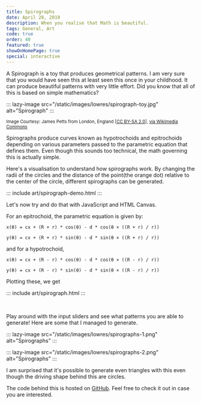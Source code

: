 ```yaml
---
title: Spirographs
date: April 28, 2019
description: When you realise that Math is beautiful.
tags: General, Art
code: true
order: 40
featured: true
showOnHomePage: true
special: interactive
---
```


A Spirograph is a toy that produces geometrical patterns. I am very sure that you would have
seen this at least seen this once in your childhood. It can produce beautiful patterns with very little
effort. Did you know that all of this is based on simple mathematics?

::: lazy-image src="/static/images/lowres/spirograph-toy.jpg" alt="Spirograph" :::

<small>Image Courtesy: James Petts from London, England [<a href="https://creativecommons.org/licenses/by-sa/2.0">CC BY-SA 2.0</a>], <a href="https://commons.wikimedia.org/wiki/File:Spirograph_plus_(8417026572).jpg">via Wikimedia Commons</a></small>

Spirographs produce curves known as hypotrochoids and epitrochoids depending on various parameters
passed to the parametric equation that defines them. Even though this sounds too technical,
the math governing this is actually simple.

Here's a visualisation to understand how spirographs work.
By changing the radii of the circles and the distance of the point(the orange dot) relative to the
center of the circle, different spirographs can be generated.

::: include art/spirograph-demo.html :::

Let's now try and do that with JavaScript and HTML Canvas.

For an epitrochoid, the parametric equation is given by:

`x(θ) = cx + (R + r) * cos(θ) - d * cos(θ × ((R + r) / r))`

`y(θ) = cx + (R + r) * sin(θ) - d * sin(θ × ((R + r) / r))`

and for a hypotrochoid,

`x(θ) = cx + (R - r) * cos(θ) - d * cos(θ × ((R - r) / r))`

`y(θ) = cx + (R - r) * sin(θ) - d * sin(θ × ((R - r) / r))`

Plotting these, we get

::: include art/spirograph.html :::

<br>

Play around with the input sliders and see what patterns you are able to generate!
Here are some that I managed to generate.

::: lazy-image src="/static/images/lowres/spirographs-1.png" alt="Spirographs" :::

::: lazy-image src="/static/images/lowres/spirographs-2.png" alt="Spirographs" :::

I am surprised that it's possible to generate even triangles with this even though the
driving shape behind this are circles.

The code behind this is hosted on
[GitHub](https://github.com/astronomersiva/generative-art/blob/master/spirographs/).
Feel free to check it out in case you are interested.
